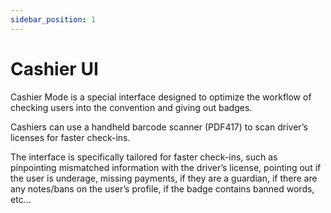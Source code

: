 ```yaml
---
sidebar_position: 1
---
```


# Cashier UI

Cashier Mode is a special interface designed to optimize the workflow of checking users into the convention and giving out badges.

Cashiers can use a handheld barcode scanner (PDF417) to scan driver’s licenses for faster check-ins.

The interface is specifically tailored for faster check-ins, such as pinpointing mismatched information with the driver’s license, pointing out if the user is underage, missing payments, if they are a guardian, if there are any notes/bans on the user’s profile, if the badge contains banned words, etc...
